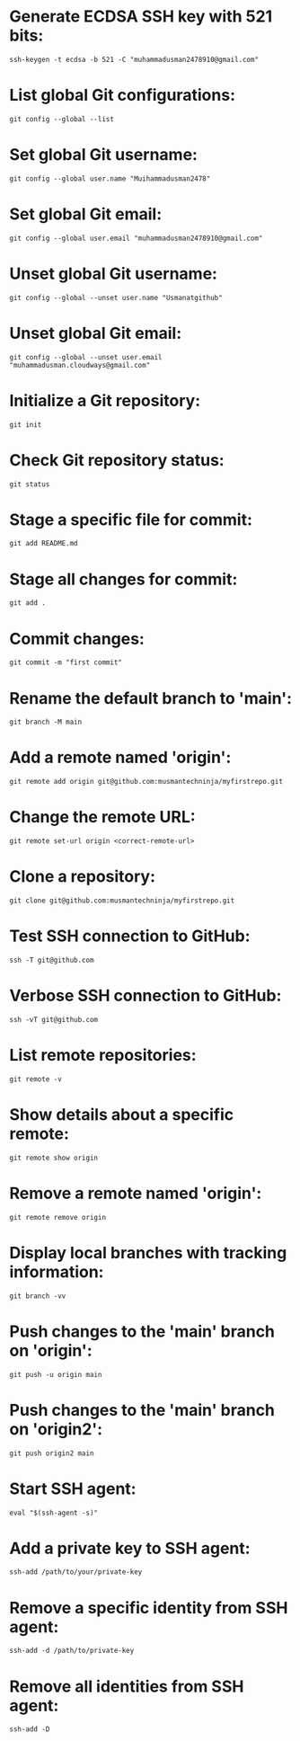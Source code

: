 # Generate ECDSA SSH key with 521 bits:
```
ssh-keygen -t ecdsa -b 521 -C "muhammadusman2478910@gmail.com"
```

# List global Git configurations:
```
git config --global --list
```

# Set global Git username:
```
git config --global user.name "Muihammadusman2478"
```

# Set global Git email:
```
git config --global user.email "muhammadusman2478910@gmail.com"
```

# Unset global Git username:
```
git config --global --unset user.name "Usmanatgithub"
```

# Unset global Git email:
```
git config --global --unset user.email "muhammadusman.cloudways@gmail.com"
```

# Initialize a Git repository:
```
git init
```

# Check Git repository status:
```
git status
```

# Stage a specific file for commit:
```
git add README.md
```

# Stage all changes for commit:
```
git add .
```
# Commit changes:
```
git commit -m "first commit"
```

# Rename the default branch to 'main':
```
git branch -M main
```

# Add a remote named 'origin':
```
git remote add origin git@github.com:musmantechninja/myfirstrepo.git
```

# Change the remote URL:
```
git remote set-url origin <correct-remote-url>
```

# Clone a repository:
```
git clone git@github.com:musmantechninja/myfirstrepo.git
```

# Test SSH connection to GitHub:
```
ssh -T git@github.com
```

# Verbose SSH connection to GitHub:
```
ssh -vT git@github.com
```

# List remote repositories:
```
git remote -v
```

# Show details about a specific remote:
```
git remote show origin
```

# Remove a remote named 'origin':
```
git remote remove origin
```

# Display local branches with tracking information:
```
git branch -vv
```

# Push changes to the 'main' branch on 'origin':
```
git push -u origin main
```

# Push changes to the 'main' branch on 'origin2':
```
git push origin2 main
```

# Start SSH agent:
```
eval "$(ssh-agent -s)"
```

# Add a private key to SSH agent:
```
ssh-add /path/to/your/private-key
```

# Remove a specific identity from SSH agent:
```
ssh-add -d /path/to/private-key
```

# Remove all identities from SSH agent:
```
ssh-add -D
```
